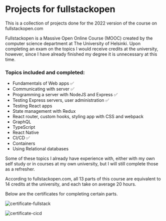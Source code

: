 # Projects for fullstackopen
This is a collection of projects done for the 2022 version of the course on fullstackopen.com

Fullstackopen is a Massive Open Online Course (MOOC) created by the computer science department at The University of Helsinki. Upon completing an exam on the topics I would receive credits at the university, however, since I have already finished my degree it is unnecessary at this time.

### Topics included and completed:
- Fundamentals of Web apps ✅
- Communicating with server ✅
- Programming a server with NodeJS and Express ✅
- Testing Express servers, user administration ✅
- Testing React apps
- State management with Redux
- React router, custom hooks, styling app with CSS and webpack
- GraphQL
- TypeScript
- React Native
- CI/CD ✅
- Containers
- Using Relational databases

Some of these topics I already have experience with, either with my own self study or in courses at my own university, but I will still complete those as a refresher.

According to fullstackopen.com, all 13 parts of this course are equivalent to 14 credits at the university, and each take on average 20 hours.

Below are the certificates for completing certain parts.

![certificate-fullstack](https://user-images.githubusercontent.com/52514740/188937222-5ed599b6-e8d2-4fa5-9018-94b8c344c23a.png)

![certificate-cicd](https://user-images.githubusercontent.com/52514740/188937254-52cbcd39-2e78-4160-acfe-d80974f4f913.png)


